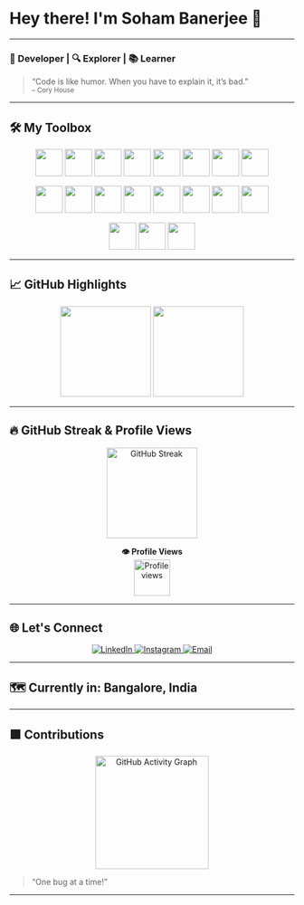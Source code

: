 # Hey there! I'm Soham Banerjee 👾

---

### 🚀 Developer | 🔍 Explorer | 📚 Learner

> “Code is like humor. When you have to explain it, it’s bad.”  
> <sub>– Cory House</sub>

---

## 🛠️ My Toolbox

<p align="center">
  <img src="https://img.shields.io/badge/C%2B%2B-00599C?style=for-the-badge&logo=c%2B%2B&logoColor=white" height="48"/>
  <img src="https://img.shields.io/badge/C-00599C?style=for-the-badge&logo=c&logoColor=white" height="48"/>
  <img src="https://img.shields.io/badge/Python-3776AB?style=for-the-badge&logo=python&logoColor=white" height="48"/>
  <img src="https://img.shields.io/badge/JavaScript-F7DF1E?style=for-the-badge&logo=javascript&logoColor=black" height="48"/>
  <img src="https://img.shields.io/badge/HTML5-E34F26?style=for-the-badge&logo=html5&logoColor=white" height="48"/>
  <img src="https://img.shields.io/badge/CSS3-1572B6?style=for-the-badge&logo=css3&logoColor=white" height="48"/>
  <img src="https://img.shields.io/badge/GitHub-181717?style=for-the-badge&logo=github&logoColor=white" height="48"/>
  <img src="https://img.shields.io/badge/VS%20Code-007ACC?style=for-the-badge&logo=visual-studio-code&logoColor=white" height="48"/>
</p>

<p align="center">
  <img src="https://img.shields.io/badge/Bootstrap-7952B3?style=for-the-badge&logo=bootstrap&logoColor=white" height="48"/>
  <img src="https://img.shields.io/badge/Express.js-000000?style=for-the-badge&logo=express&logoColor=white" height="48"/>
  <img src="https://img.shields.io/badge/Node.js-339933?style=for-the-badge&logo=nodedotjs&logoColor=white" height="48"/>
  <img src="https://img.shields.io/badge/EJS-23C552?style=for-the-badge&logo=ejs&logoColor=white" height="48"/>
  <img src="https://img.shields.io/badge/PostgreSQL-4169E1?style=for-the-badge&logo=postgresql&logoColor=white" height="48"/>
  <img src="https://img.shields.io/badge/OAuth-4285F4?style=for-the-badge&logo=oauth&logoColor=white" height="48"/>
  <img src="https://img.shields.io/badge/Postman-FF6C37?style=for-the-badge&logo=postman&logoColor=white" height="48"/>
  <img src="https://img.shields.io/badge/Git-F05032?style=for-the-badge&logo=git&logoColor=white" height="48"/>
</p>

<p align="center">
  <img src="https://img.shields.io/badge/Adobe%20Premiere%20Pro-9999FF?style=for-the-badge&logo=adobe%20premiere%20pro&logoColor=white" height="48"/>
  <img src="https://img.shields.io/badge/Figma-F24E1E?style=for-the-badge&logo=figma&logoColor=white" height="48"/>
  <img src="https://img.shields.io/badge/Canva-00C4CC?style=for-the-badge&logo=canva&logoColor=white" height="48"/>
</p>

---

## 📈 GitHub Highlights

<p align="center">
  <img src="https://github-readme-stats.vercel.app/api?username=oki-dokii&show_icons=true&theme=github_dark" height="160"/>
  <img src="https://github-readme-stats.vercel.app/api/top-langs/?username=oki-dokii&layout=compact&theme=github_dark" height="160"/>
</p>

---

## 🔥 GitHub Streak & Profile Views

<p align="center">
  <!-- Streak Widget: Dark Theme -->
  <img src="https://streak-stats.demolab.com/?user=oki-dokii&theme=dark&hide_border=true&date_format=j%20M%5B%20Y%5D" alt="GitHub Streak" height="160"/>
</p>
<p align="center">
  <b>👁️ Profile Views</b><br>
  <img src="https://komarev.com/ghpvc/?username=oki-dokii&color=1abc9c&style=for-the-badge" alt="Profile views" height="64"/>
</p>

---

## 🌐 Let's Connect

<p align="center">
  <a href="https://www.linkedin.com/in/soham-banerjee-838b8a253">
    <img src="https://img.shields.io/badge/LinkedIn-blue?style=flat-square&logo=linkedin" alt="LinkedIn"/>
  </a>
  <a href="https://www.instagram.com/so_herei_am_3/">
    <img src="https://img.shields.io/badge/Instagram-E4405F?style=flat-square&logo=instagram&logoColor=white" alt="Instagram"/>
  </a>
  <a href="mailto:Soham.Banerjee@iiitb.ac.in">
    <img src="https://img.shields.io/badge/Email-D14836?style=flat-square&logo=gmail&logoColor=white" alt="Email"/>
  </a>
</p>

---

## 🗺️ Currently in: Bangalore, India

---


## 🟩 Contributions

<p align="center">
  <img src="https://github-readme-activity-graph.vercel.app/graph?username=oki-dokii&bg_color=1a1b1f&color=00e676&line=39ff14&point=1aff00&area=true&hide_border=true" alt="GitHub Activity Graph" height="200"/>
</p>

> “One bug at a time!”

---

